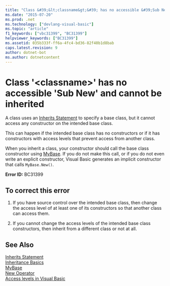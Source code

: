 ```yaml
---
title: "Class &#39;&lt;classname&gt;&#39; has no accessible &#39;Sub New&#39; and cannot be inherited"
ms.date: "2015-07-20"
ms.prod: .net
ms.technology: ["devlang-visual-basic"]
ms.topic: "article"
f1_keywords: ["vbc31399", "BC31399"]
helpviewer_keywords: ["BC31399"]
ms.assetid: 035b333f-ff6a-4fc4-bd36-82f40b1d8bab
caps.latest.revision: 9
author: dotnet-bot
ms.author: dotnetcontent
---
```

# Class &#39;&lt;classname&gt;&#39; has no accessible &#39;Sub New&#39; and cannot be inherited
A class uses an [Inherits Statement](../../visual-basic/language-reference/statements/inherits-statement.md) to specify a base class, but it cannot access any constructor on the intended base class.  
  
 This can happen if the intended base class has no constructors or if it has constructors with access levels that prevent access from another class.  
  
 When you inherit a class, your constructor should call the base class constructor using [MyBase](~/docs/visual-basic/programming-guide/program-structure/me-my-mybase-and-myclass.md#mybase). If you do not make this call, or if you do not even write an explicit constructor, Visual Basic generates an implicit constructor that calls `MyBase.New()`.  
  
 **Error ID:** BC31399  
  
## To correct this error  
  
1.  If you have source control over the intended base class, then change the access level of at least one of its constructors so that another class can access them.  
  
2.  If you cannot change the access levels of the intended base class constructors, then inherit from a different class or not at all.  
  
## See Also  
 [Inherits Statement](../../visual-basic/language-reference/statements/inherits-statement.md)   
 [Inheritance Basics](../../visual-basic/programming-guide/language-features/objects-and-classes/inheritance-basics.md)   
 [MyBase](~/docs/visual-basic/programming-guide/program-structure/me-my-mybase-and-myclass.md#mybase)  
 [New Operator](../../visual-basic/language-reference/operators/new-operator.md)   
 [Access levels in Visual Basic](../../visual-basic/programming-guide/language-features/declared-elements/access-levels.md)
